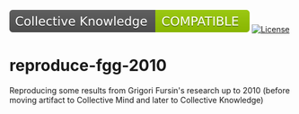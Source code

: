 [![compatibility](https://github.com/ctuning/ck-guide-images/blob/master/ck-compatible.svg)](https://github.com/ctuning/ck)
[![License](https://img.shields.io/badge/License-BSD%203--Clause-blue.svg)](https://opensource.org/licenses/BSD-3-Clause)

# reproduce-fgg-2010
Reproducing some results from Grigori Fursin's research up to 2010 (before moving artifact to Collective Mind and later to Collective Knowledge)
